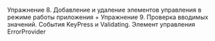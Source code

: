 Упражнение 8. Добавление и удаление элементов управления в режиме работы приложения + Упражнение 9. Проверка вводимых значений. События KeyPress и Validating. Элемент управления ErrorProvider
